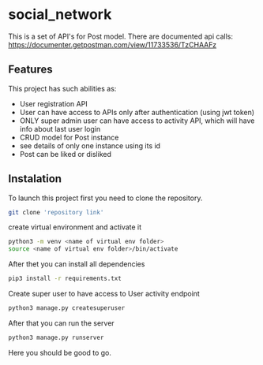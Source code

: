 # social_network
This is a set of API's for Post model.
There are documented api calls: https://documenter.getpostman.com/view/11733536/TzCHAAFz

## Features
This project has such abilities as:
* User registration API
* User can have access to APIs only after authentication (using jwt token)
* ONLY super admin user can have access to activity API, which will have info about last user login
* CRUD model for Post instance
* see details of only one instance using its id
* Post can be liked or disliked

## Instalation
To launch this project first you need to clone the repository.

```bash
git clone 'repository link'
```

create virtual environment and activate it

```bash
python3 -m venv <name of virtual env folder>
source <name of virtual env folder>/bin/activate
```
After thet you can install all dependencies

```bash
pip3 install -r requirements.txt 
```

Create super user to have access to User activity endpoint

```bash
python3 manage.py createsuperuser
```

After that you can run the server

```bash
python3 manage.py runserver
```

Here you should be good to go. 

